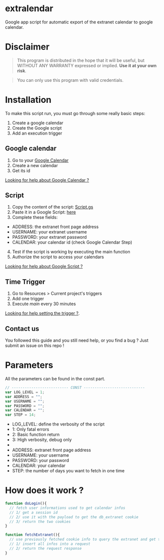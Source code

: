 extralendar
===========

Google app script for automatic export of the extranet calendar to google calendar.

# Disclaimer
> This program is distributed in the hope that it will be useful, but WITHOUT ANY WARRANTY expressed or implied. **Use it at your own risk**.

> You can only use this program with valid credentials.

# Installation

To make this script run, you must go through some really basic steps:

1. Create a google calendar
2. Create the Google script
3. Add an execution trigger


## Google calendar

1. Go to your [Google Calendar ](https://www.google.com/calendar/render)
2. Create a new calendar
3. Get its id  

[Looking for help about Google Calendar ?](https://support.google.com/calendar/?hl=fr#topic=3417969)

## Script

1. Copy the content of the script: [Script.gs](https://github.com/nobe4/extralendar/blob/master/Script.gs)
2. Paste it in a Google Script: [here](https://www.google.com/script/start/)
3. Complete these fields:
  * ADDRESS: the extranet front page address
  * USERNAME: your extranet username
  * PASSWORD: your extranet password
  * CALENDAR: your calendar id (check Google Calendar Step)
4. Test if the script is working by executing the main function
5. Authorize the script to access your calendars

[Looking for help about Google Script ?](https://developers.google.com/apps-script/overview)

## Time Trigger

1. Go to Resources > Current project's triggers
2. Add one trigger
3. Execute *main* every 30 minutes

[Looking for help setting the trigger ?](https://developers.google.com/apps-script/guides/triggers/installable?hl=de#managing_triggers_manually).

## Contact us

You followed this guide and you still need help, or you find a bug ?
Just submit an issue on this repo !

# Parameters

All the parameters can be found in the const part.
``` javascript
// -------------------------- CONST ----------------------------
var LOG_LEVEL = 1;
var ADDRESS = "";
var USERNAME = "";
var PASSWORD = "";
var CALENDAR = "";
var STEP = 14;
```

* LOG_LEVEL: define the verbosity of the script
 * 1: Only fatal errors
 * 2: Basic function return
 * 3: High verbosity, debug only
 * 
* ADDRESS: extranet front page address
* USERNAME: your username
* PASSWORD: your password
* CALENDAR: your calendar
* STEP: the number of days you want to fetch in one time

# How does it work ?

``` javascript
function doLogin(){
  // fetch user informations used to get calendar infos
  // 1/ get a session id
  // 2/ use it with the payload to get the db_extranet cookie
  // 3/ return the two cookies
}
```

``` javascript
function fetchExtranet(){
  // use previously fetched cookie info to query the extranet and get the calendar bewteen the two dates
  // 1/ insert all infos into a request
  // 2/ return the request response
}
```
